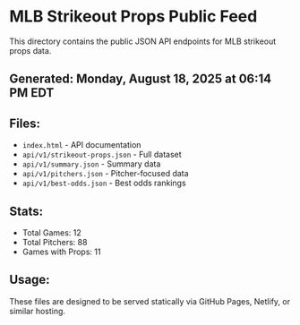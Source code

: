 # MLB Strikeout Props Public Feed

This directory contains the public JSON API endpoints for MLB strikeout props data.

## Generated: Monday, August 18, 2025 at 06:14 PM EDT

## Files:
- `index.html` - API documentation
- `api/v1/strikeout-props.json` - Full dataset
- `api/v1/summary.json` - Summary data
- `api/v1/pitchers.json` - Pitcher-focused data  
- `api/v1/best-odds.json` - Best odds rankings

## Stats:
- Total Games: 12
- Total Pitchers: 88
- Games with Props: 11

## Usage:
These files are designed to be served statically via GitHub Pages, Netlify, or similar hosting.
